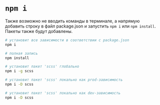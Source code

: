 # `npm i`

Также возможно не вводить команды в терминале, а напрямую добавить строку в файл package.json и запустить `npm i` или `npm install`.
Пакеты также будут добавлены.

```bash
# установит все зависимости в соответствии с package.json
npm i

# полная запись
npm install

# установит пакет 'scss' глобально
npm i -g scss

# установит пакет 'scss' локально как prod-зависимость
npm i -D scss

# установит пакет 'scss' локально как dev-зависимость
npm i -D scss
```
